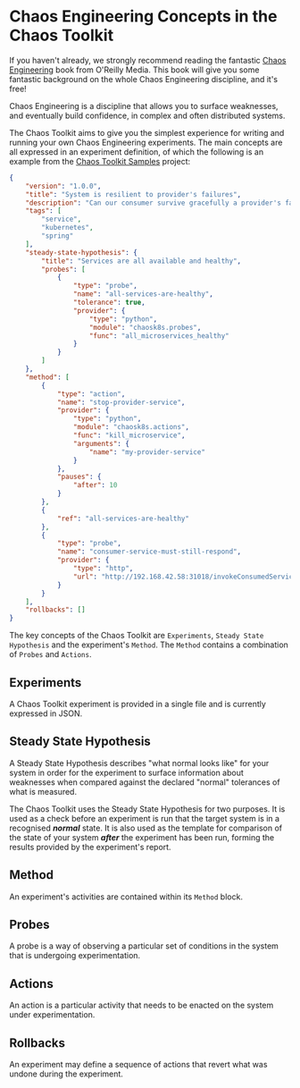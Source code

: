 # Chaos Engineering Concepts in the Chaos Toolkit

If you haven't already, we strongly recommend reading the fantastic
[Chaos Engineering][chaos-engineering-book] book from O'Reilly Media. This
book will give you some fantastic background on the whole Chaos Engineering
discipline, and it's free!

[chaos-engineering-book]: http://www.oreilly.com/webops-perf/free/chaos-engineering.csp

Chaos Engineering is a discipline that allows you to surface weaknesses, and
eventually build confidence, in complex and often distributed systems.

The Chaos Toolkit aims to give you the simplest experience for writing and
running your own Chaos Engineering experiments. The main concepts are all
expressed in an experiment definition, of which the following is an example
from the
[Chaos Toolkit Samples](https://github.com/chaostoolkit/chaostoolkit-samples)
project:

```json
{
    "version": "1.0.0",
    "title": "System is resilient to provider's failures",
    "description": "Can our consumer survive gracefully a provider's failure?",
    "tags": [
        "service",
        "kubernetes",
        "spring"
    ],
    "steady-state-hypothesis": {
        "title": "Services are all available and healthy",
        "probes": [
            {
                "type": "probe",
                "name": "all-services-are-healthy",
                "tolerance": true,
                "provider": {
                    "type": "python",
                    "module": "chaosk8s.probes",
                    "func": "all_microservices_healthy"
                }
            }
        ]
    },
    "method": [
        {
            "type": "action",
            "name": "stop-provider-service",
            "provider": {
                "type": "python",
                "module": "chaosk8s.actions",
                "func": "kill_microservice",
                "arguments": {
                    "name": "my-provider-service"
                }
            },
            "pauses": {
                "after": 10
            }
        },
        {
            "ref": "all-services-are-healthy"
        },
        {
            "type": "probe",
            "name": "consumer-service-must-still-respond",
            "provider": {
                "type": "http",
                "url": "http://192.168.42.58:31018/invokeConsumedService"
            }
        }
    ],
    "rollbacks": []
}
```

The key concepts of the Chaos Toolkit are `Experiments`,
`Steady State Hypothesis` and the experiment's `Method`. The `Method`
contains a combination of `Probes` and `Actions`.

## Experiments

A Chaos Toolkit experiment is provided in a single file and is currently
expressed in JSON.

## Steady State Hypothesis

A Steady State Hypothesis describes "what normal looks like" for your system
in order for the experiment to surface information about weaknesses when compared against the declared "normal" tolerances of what is measured.

The Chaos Toolkit uses the Steady State Hypothesis for two purposes. It is used as a check before an experiment is run that the target system is in a recognised ***normal*** state. It is also used as the template for comparison of the state of your system ***after*** the experiment has been run, forming the results provided by the experiment's report.

## Method

An experiment's activities are contained within its `Method` block.

## Probes

A probe is a way of observing a particular set of conditions in the system that
is undergoing experimentation.

## Actions

An action is a particular activity that needs to be enacted on the system under
experimentation.

## Rollbacks

An experiment may define a sequence of actions that revert what was undone
during the experiment.
